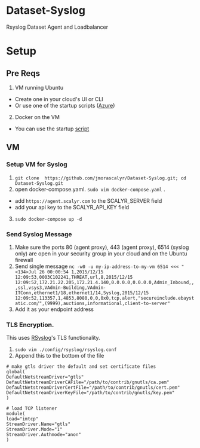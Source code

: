 # Dataset-Syslog
Rsyslog Dataset Agent and Loadbalancer


# Setup


## Pre Reqs

1. VM running Ubuntu 
- Create one in your cloud's UI or CLI 
- Or use one of the startup scripts
([Azure](https://github.com/jmorascalyr/Dataset-Syslog/blob/azure/az-vm-create.sh))


2. Docker on the VM 
- You can use the startup [script](https://github.com/jmorascalyr/Dataset-Syslog/blob/azure/host-startup.sh)


## VM 

### Setup VM for Syslog
1. `git clone  https://github.com/jmorascalyr/Dataset-Syslog.git; cd Dataset-Syslog.git`
2. open  docker-compose.yaml. `sudo vim docker-compose.yaml` . 
- add `https://agent.scalyr.com` to the SCALYR_SERVER field
- add your api key to the SCALYR_API_KEY field
3. `sudo docker-compose up -d`

### Send Syslog Message
1. Make sure the ports 80 (agent proxy), 443 (agent proxy), 6514 (syslog only) are open in your security group in your cloud and on the Ubuntu firewall 
2. Send single message `nc -w0 -u my-ip-address-to-my-vm 6514 <<< "<134>Jul 26 00:00:54 1,2015/12/15 12:09:53,0003C102241,THREAT,url,8,2015/12/15 12:09:52,172.21.22.205,172.21.4.140,0.0.0.0,0.0.0.0,Admin_Inbound,,,ssl,vsys3,VAdmin-Building,VAdmin-ITConn,ethernet1/18,ethernet1/14,Syslog,2015/12/15 12:09:52,113357,1,4853,8080,0,0,0x0,tcp,alert,"secureinclude.ebaystatic.com/",(9999),auctions,informational,client-to-server"`
3. Add it as your endpoint address


### TLS Encryption. 
This uses [RSyslog](https://www.rsyslog.com/doc/master/tutorials/tls.html)'s TLS functionality. 
1. `sudo vim ./config/rsyslog/rsyslog.conf`
2. Append this to the bottom of the file

```
# make gtls driver the default and set certificate files
global(
DefaultNetstreamDriver="gtls"
DefaultNetstreamDriverCAFile="/path/to/contrib/gnutls/ca.pem"
DefaultNetstreamDriverCertFile="/path/to/contrib/gnutls/cert.pem"
DefaultNetstreamDriverKeyFile="/path/to/contrib/gnutls/key.pem"
)

# load TCP listener
module(
load="imtcp"
StreamDriver.Name="gtls"
StreamDriver.Mode="1"
StreamDriver.Authmode="anon"
)

```





